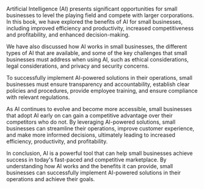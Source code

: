 
Artificial Intelligence (AI) presents significant opportunities for small businesses to level the playing field and compete with larger corporations. In this book, we have explored the benefits of AI for small businesses, including improved efficiency and productivity, increased competitiveness and profitability, and enhanced decision-making.

We have also discussed how AI works in small businesses, the different types of AI that are available, and some of the key challenges that small businesses must address when using AI, such as ethical considerations, legal considerations, and privacy and security concerns.

To successfully implement AI-powered solutions in their operations, small businesses must ensure transparency and accountability, establish clear policies and procedures, provide employee training, and ensure compliance with relevant regulations.

As AI continues to evolve and become more accessible, small businesses that adopt AI early on can gain a competitive advantage over their competitors who do not. By leveraging AI-powered solutions, small businesses can streamline their operations, improve customer experience, and make more informed decisions, ultimately leading to increased efficiency, productivity, and profitability.

In conclusion, AI is a powerful tool that can help small businesses achieve success in today's fast-paced and competitive marketplace. By understanding how AI works and the benefits it can provide, small businesses can successfully implement AI-powered solutions in their operations and achieve their goals.
